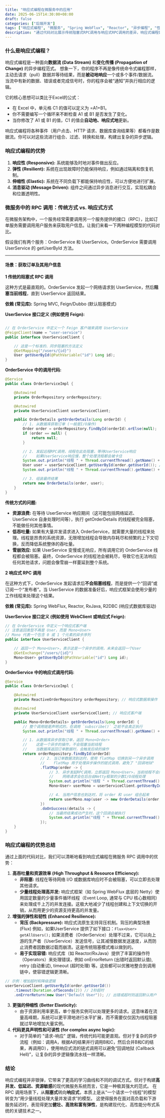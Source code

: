```yaml
---
title: "响应式编程在微服务中的应用"
date: 2025-06-15T14:30:00+08:00
draft: false
categories: ["后端开发"]
tags: ["响应式编程", "微服务", "Spring WebFlux", "Reactor", "异步编程", "性能优化"]
description: "通过代码对比展示传统阻塞式RPC调用与响应式RPC调用的差异，响应式编程如何提升系统性能和资源利用率。"
---
```


### **什么是响应式编程？**

响应式编程是一种面向**数据流 (Data Stream)** 和**变化传播 (Propagation of Change)** 的异步编程范式。
想象一下，你的程序不再是像传统命令式编程那样，主动去请求（pull）数据并等待结果，而是**被动地响应**一个或多个事件/数据流。当流中有新的数据、错误或者完成信号时，你的程序会被“通知”并执行相应的逻辑。

它的核心思想可以类比于Excel的公式：

* 在 Excel 中，单元格 C1 的值可以定义为 =A1+B1。  
* 你不需要编写一个循环来不断检查 A1 或 B1 是否发生了变化。  
* 当你修改了 A1 或 B1 的值，C1 的值会**自动地、响应式地**更新。

响应式编程将各种事件（用户点击、HTTP 请求、数据库查询结果等）都看作是数据流。你可以对这些流进行组合、过滤、转换和处理，构建出复杂的异步逻辑。

### **响应式编程的优势**
1. **响应性 (Responsive):** 系统能够及时地对事件做出反应。  
2. **弹性 (Resilient):** 系统在出现故障时仍能保持响应，例如通过隔离和恢复机制。  
3. **伸缩性 (Elastic):** 系统在不同负载下都能保持响应性，可以方便地进行扩展。  
4. **消息驱动 (Message Driven):** 组件之间通过异步消息进行交互，实现松耦合和位置透明性。

### **微服务中的 RPC 调用：传统方式 vs. 响应式方式**

在微服务架构中，一个服务经常需要调用另一个服务提供的接口（RPC），比如订单服务需要调用用户服务来获取用户信息。让我们来看一下两种编程模型的代码对比。

假设我们有两个服务：OrderService 和 UserService。OrderService 需要调用 UserService 的 getUserById 方法。

---

#### **场景：获取订单及其用户信息**

**1 传统的阻塞式 RPC 调用**

这种方式是最直观的。OrderService 发起一个网络请求到 UserService，然后**阻塞当前线程**，直到 UserService 返回结果。

**依赖 (常见库):** Spring MVC, Feign/Dubbo (默认阻塞模式)

**UserService 接口定义 (例如使用 Feign):**

```Java

// 在 OrderService 中定义一个 Feign 客户端来调用 UserService  
@FeignClient(name = "user-service")  
public interface UserServiceClient {

    // 这是一个标准的、同步阻塞的方法定义  
    @GetMapping("/users/{id}")  
    User getUserById(@PathVariable("id") Long id);  
}
```
**OrderService 中的调用代码:**

```Java
@Service  
public class OrderServiceImpl {

    @Autowired  
    private OrderRepository orderRepository;

    @Autowired  
    private UserServiceClient userServiceClient;

    public OrderDetails getOrderDetails(Long orderId) {  
        // 1. 从数据库获取订单 (一般是I/O操作)  
        Order order = orderRepository.findById(orderId).orElse(null);  
        if (order == null) {  
            return null;  
        }

        // 2. 发起远程RPC调用，线程在此处阻塞，等待UserService响应  
        //    如果UserService响应慢，整个处理流程都会被卡住  
        System.out.println("线程 " + Thread.currentThread().getName() + " 开始调用用户服务...");  
        User user = userServiceClient.getUserById(order.getUserId()); // <--- 关键点：阻塞发生在这里  
        System.out.println("线程 " + Thread.currentThread().getName() + " 用户服务调用完成.");

        // 3. 组装最终结果  
        return new OrderDetails(order, user);  
    }  
}
```

**传统方式的问题:**

* **资源浪费:** 在等待 UserService 响应期间（这可能包括网络延迟、UserService 自身处理时间等），执行 getOrderDetails 的线程被完全阻塞，不能做任何其他事情。  
* **低吞吐量:** 如果有大量并发请求进入 OrderService，就需要大量的线程来处理。线程是昂贵的系统资源，无限增加线程会导致内存耗尽和频繁的上下文切换，反而降低系统整体的吞吐量。  
* **雪崩效应:** 如果 UserService 变慢或无响应，所有调用它的 OrderService 线程都会被阻塞。最终，OrderService 的线程池会被耗尽，导致它也无法响应任何其他请求，问题会像雪崩一样蔓延到整个系统。


**2 响应式 RPC 调用**

在这种方式下，OrderService 发起请求后**不会阻塞线程**，而是提供一个“回调”或订阅一个“发布者”。当 UserService 的数据准备好后，响应式框架会使用少量的工作线程来处理这个结果。

**依赖 (常见库):** Spring WebFlux, Reactor, RxJava, R2DBC (响应式数据库驱动)

**UserService 接口定义 (例如使用 WebClient 或响应式 Feign):**

```Java
// 在 OrderService 中定义一个响应式客户端  
// 注意返回类型不再是 User，而是 Mono<User>  
// Mono 代表一个包含 0 或 1 个元素的异步序列  
public interface UserServiceClient {

    // 返回一个 Mono<User>，表示这是一个异步的调用，未来会返回一个User  
    @GetExchange("/users/{id}")  
    Mono<User> getUserById(@PathVariable("id") Long id);  
}
```
**OrderService 中的响应式调用代码:**


```Java
@Service  
public class OrderServiceImpl {

    @Autowired  
    private ReactiveOrderRepository orderRepository; // 响应式数据库操作

    @Autowired  
    private UserServiceClient userServiceClient; // 响应式客户端

    public Mono<OrderDetails> getOrderDetails(Long orderId) {  
        // 整个调用链是声明式的，在调用 `subscribe()` 之前不会真正执行  
        System.out.println("线程 " + Thread.currentThread().getName() + " 开始定义响应式流...");

        // 1. 从数据库异步获取订单，返回 Mono<Order>  
        //    这是一个异步的操作，不会阻塞当前线程  
        //    当数据库返回订单数据时，会触发后续的操作  
        return orderRepository.findById(orderId)  
                // 2. 当订单数据流到达时，使用 flatMap 切换到另一个异步调用  
                //    flatMap 用于处理异步操作的链式调用，避免了 "回调地狱"  
                .flatMap(order -> {  
                    // 3. 异步发起RPC调用，立即返回 Mono<User>，当前线程不会阻塞  
                    //    网络请求会在后台由Netty框架的少数I/O线程处理  
                    System.out.println("线程 " + Thread.currentThread().getName() + " 准备调用用户服务(非阻塞)...");  
                    Mono<User> userMono = userServiceClient.getUserById(order.getUserId());

                    // 4. 当用户信息也到达时，将 order 和 user 组合起来  
                    return userMono.map(user -> new OrderDetails(order, user));  
                })  
                .doOnSuccess(details -> {  
                    // 当最终结果成功产生时，这个回调会被执行  
                    System.out.println("线程 " + Thread.currentThread().getName() + " 成功组装OrderDetails.");  
                });  
    }  
}
```
### **响应式编程的优势总结**

通过上面的代码对比，我们可以清晰地看到响应式编程在微服务 RPC 调用中的优势：

1. **高吞吐量和资源效率 (High Throughput & Resource Efficiency):**  
   * **非阻塞:** 线程在等待网络 I/O 或数据库响应时不会被阻塞，可以立即去处理其他请求。  
   * **少量线程处理高并发:** 响应式框架（如 Spring WebFlux 底层的 Netty）使用固定数量的少量事件循环线程（Event Loop, 通常与 CPU 核心数相同）来处理成千上万的并发连接。这极大地减少了线程创建和上下文切换的开销，从而用更少的资源支持更高的并发量。  
2. **增强的弹性和韧性 (Enhanced Resilience):**  
   * **背压 (Backpressure):** 响应式流原生支持背压机制。背压的典型场景 (Flux) 例如，如果UserService 提供了如下接口：`Flux<User> getAllUsers();`
   如果消费者（OrderService）处理不过来，它可以向上游的生产者（UserService）发送信号，让其减慢数据发送速度，从而防止消费者因数据过载而崩溃。这是传统阻塞模式难以做到的。
   * **易于实现容错:** 响应式库（如 Reactor/RxJava）提供了丰富的操作符（Operators）来处理错误，例如 onErrorReturn (出错时返回默认值), retry (自动重试), timeout (超时处理) 等。这些都可以优雅地整合到调用链中，使容错逻辑更清晰。

```Java  
// 示例：增加超时和降级逻辑  
userServiceClient.getUserById(order.getUserId())  
    .timeout(Duration.ofSeconds(2)) // 2秒超时  
    .onErrorReturn(new User("Default User")); // 出错或超时则返回默认用户
```
3. **更强的伸缩性 (Better Elasticity):**  
   * 由于资源利用率更高，单个服务实例可以处理更多的请求。这意味着在流量高峰期，系统可以更平滑地进行水平扩展，而不需要仅仅因为线程阻塞就过早地增加大量实例。  
4. **代码更具声明性和可读性 (for complex async logic):**  
   * 对于简单的 "请求-响应" 逻辑，传统代码可能更直观。但对于复杂的异步流程（例如：调用A，根据A的结果并行调用B和C，然后合并B和C的结果，再调用D），使用响应式流的链式调用可以避免“回调地狱 (Callback Hell)”，让复杂的异步逻辑像流水线一样清晰。

### **结论**

响应式编程并非银弹，它带来了更高的学习曲线和不同的调试方式。但对于构建**高并发、低延迟、资源敏感**的现代微服务系统而言，它是一种极其强大的范式。
在 RPC 调用场景下，从**阻塞式**转向**响应式**，本质上是从“一个请求一个线程”的模型转变为“用少量线程处理大量并发请求”的模型。
这使得服务在面对高负载和下游服务延迟时，表现得更加**健壮、高效和富有弹性**，是构建现代化、高性能分布式系统的关键技术之一。